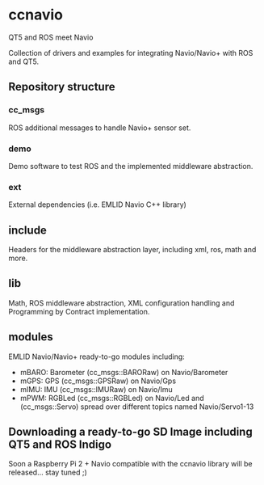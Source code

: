 # ccnavio
QT5 and ROS meet Navio

Collection of drivers and examples for integrating Navio/Navio+ with ROS and QT5.

## Repository structure

### cc_msgs

ROS additional messages to handle Navio+ sensor set.

### demo

Demo software to test ROS and the implemented middleware abstraction.

### ext

External dependencies (i.e. EMLID Navio C++ library)

## include

Headers for the middleware abstraction layer, including xml, ros, math and more.

## lib

Math, ROS middleware abstraction, XML configuration handling and Programming by Contract implementation.

## modules

EMLID Navio/Navio+ ready-to-go modules including:


* mBARO: Barometer (cc_msgs::BARORaw) on Navio/Barometer
* mGPS:  GPS (cc_msgs::GPSRaw) on Navio/Gps
* mIMU:  IMU (cc_msgs::IMURaw) on Navio/Imu
* mPWM:  RGBLed (cc_msgs::RGBLed) on Navio/Led and (cc_msgs::Servo) spread over different topics named Navio/Servo1-13

## Downloading a ready-to-go SD Image including QT5 and ROS Indigo

Soon a Raspberry Pi 2 + Navio compatible with the ccnavio library will be released... stay tuned ;)


